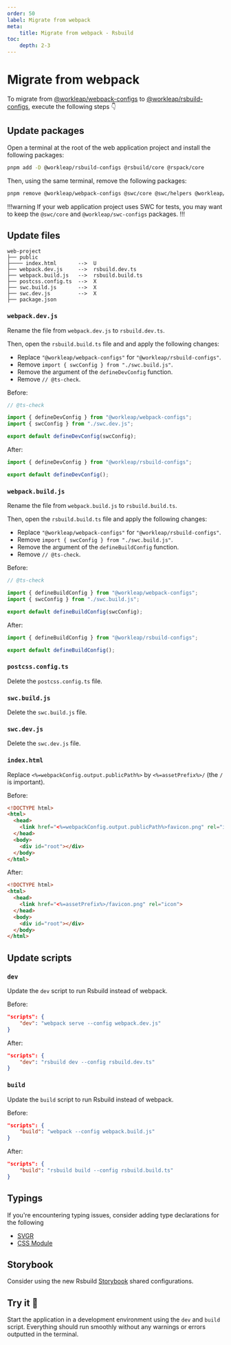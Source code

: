```yaml
---
order: 50
label: Migrate from webpack
meta:
    title: Migrate from webpack - Rsbuild
toc:
    depth: 2-3
---
```


# Migrate from webpack

To migrate from [@workleap/webpack-configs](https://www.npmjs.com/package/@workleap/webpack-configs) to [@workleap/rsbuild-configs](https://www.npmjs.com/package/@workleap/rsbuild-configs), execute the following steps :point_down:

## Update packages

Open a terminal at the root of the web application project and install the following packages:

```bash
pnpm add -D @workleap/rsbuild-configs @rsbuild/core @rspack/core
```

Then, using the same terminal, remove the following packages:

```bash
pnpm remove @workleap/webpack-configs @swc/core @swc/helpers @workleap/swc-configs webpack webpack-cli webpack-dev-server @workleap/postcss-configs postcss
```

!!!warning
If your web application project uses SWC for tests, you may want to keep the `@swc/core` and `@workleap/swc-configs` packages.
!!!

## Update files

```
web-project
├── public
├──── index.html       -->  U
├── webpack.dev.js     -->  rsbuild.dev.ts
├── webpack.build.js   -->  rsbuild.build.ts
├── postcss.config.ts  -->  X
├── swc.build.js       -->  X
├── swc.dev.js         -->  X
├── package.json
```

### `webpack.dev.js`

Rename the file from `webpack.dev.js` to `rsbuild.dev.ts`.

Then, open the `rsbuild.build.ts` file and and apply the following changes:

- Replace `"@workleap/webpack-configs"` for `"@workleap/rsbuild-configs"`.
- Remove `import { swcConfig } from "./swc.build.js"`.
- Remove the argument of the `defineDevConfig` function.
- Remove `// @ts-check`.

Before:

```js webpack.dev.js
// @ts-check

import { defineDevConfig } from "@workleap/webpack-configs";
import { swcConfig } from "./swc.dev.js";

export default defineDevConfig(swcConfig);
```

After:

```ts rsbuild.dev.ts
import { defineDevConfig } from "@workleap/rsbuild-configs";

export default defineDevConfig();
```

### `webpack.build.js`

Rename the file from `webpack.build.js` to `rsbuild.build.ts`.

Then, open the `rsbuild.build.ts` file and apply the following changes:

- Replace `"@workleap/webpack-configs"` for `"@workleap/rsbuild-configs"`.
- Remove `import { swcConfig } from "./swc.build.js"`.
- Remove the argument of the `defineBuildConfig` function.
- Remove `// @ts-check`.

Before:

```js webpack.build.js
// @ts-check

import { defineBuildConfig } from "@workleap/webpack-configs";
import { swcConfig } from "./swc.build.js";

export default defineBuildConfig(swcConfig);
```

After:

```ts rsbuild.build.ts
import { defineBuildConfig } from "@workleap/rsbuild-configs";

export default defineBuildConfig();
```

### `postcss.config.ts`

Delete the `postcss.config.ts` file.

### `swc.build.js`

Delete the `swc.build.js` file.

### `swc.dev.js`

Delete the `swc.dev.js` file.

### `index.html`

Replace `<%=webpackConfig.output.publicPath%>` by `<%=assetPrefix%>/` (the `/` is important).

Before:

```html public/index.html
<!DOCTYPE html>
<html>
  <head>
    <link href="<%=webpackConfig.output.publicPath%>favicon.png" rel="icon">
  </head>
  <body>
    <div id="root"></div>
  </body>
</html>
```

After:

```html public/index.html
<!DOCTYPE html>
<html>
  <head>
    <link href="<%=assetPrefix%>/favicon.png" rel="icon">
  </head>
  <body>
    <div id="root"></div>
  </body>
</html>
```

## Update scripts

### `dev`

Update the `dev` script to run Rsbuild instead of webpack.

Before:

```json package.json
"scripts": {
    "dev": "webpack serve --config webpack.dev.js"
}
```

After:

```json package.json
"scripts": {
    "dev": "rsbuild dev --config rsbuild.dev.ts"
}
```

### `build`

Update the `build` script to run Rsbuild instead of webpack.

Before:

```json package.json
"scripts": {
    "build": "webpack --config webpack.build.js"
}
```

After:

```json package.json
"scripts": {
    "build": "rsbuild build --config rsbuild.build.ts"
}
```

## Typings

If you're encountering typing issues, consider adding type declarations for the following

- [SVGR](./configure-dev.md#typings)
- [CSS Module](./configure-dev.md#css-modules-typings)

## Storybook

Consider using the new Rsbuild [Storybook](./configure-storybook.md) shared configurations.

## Try it :rocket:

Start the application in a development environment using the `dev` and `build` script. Everything should run smoothly without any warnings or errors outputted in the terminal.
